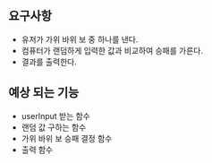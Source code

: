 ## 요구사항

- 유저가 가위 바위 보 중 하나를 낸다.
- 컴퓨터가 랜덤하게 입력한 값과 비교하여 승패를 가른다.
- 결과를 출력한다.

## 예상 되는 기능

- userInput 받는 함수
- 랜덤 값 구하는 함수
- 가위 바위 보 승패 결정 함수
- 출력 함수
